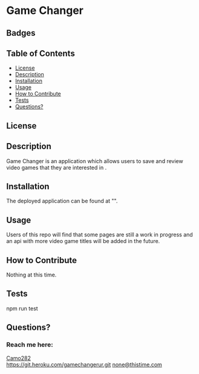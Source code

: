 # Game Changer

  ## Badges
  

  ## Table of Contents
  * [License](#license)
  * [Description](#description)
  * [Installation](#installation)
  * [Usage](#usage)
  * [How to Contribute](#how-to-contribute)
  * [Tests](#tests)
  * [Questions?](#questions)
  
  ## License
  
  

  ## Description
  Game Changer is an application which allows users to save and review video games that they are interested in .

  ## Installation
  The deployed application can be found at "".

  ## Usage
  Users of this repo will find that some pages are still a work in progress and an api with more video game titles will be added in the future.

  ## How to Contribute
  Nothing at this time.

  ## Tests
  npm run test

  ## Questions?
  ### Reach me here: 
  [Camo282](https://github.com/Camo282)  
  https://git.heroku.com/gamechangerur.git
  none@thistime.com